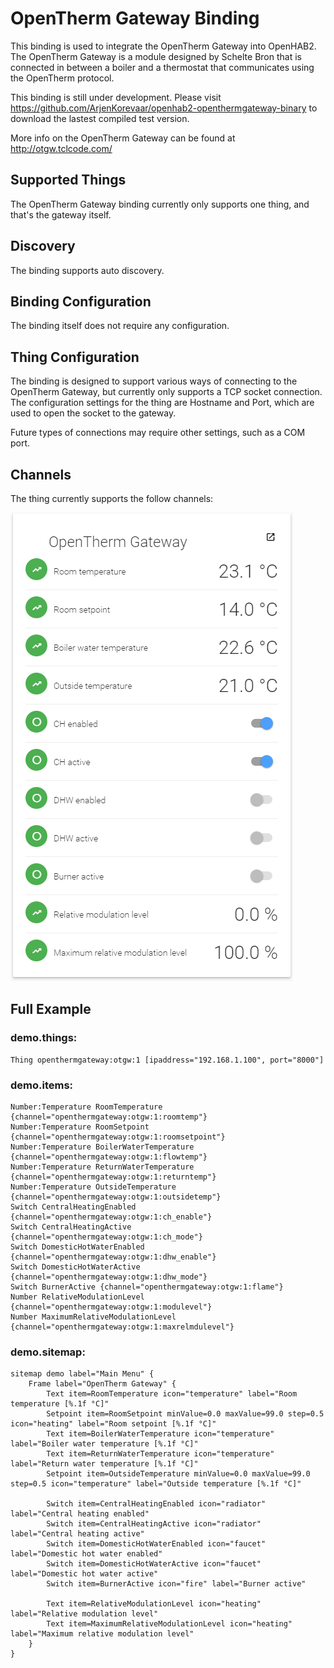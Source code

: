 # OpenTherm Gateway Binding

This binding is used to integrate the OpenTherm Gateway into OpenHAB2. The OpenTherm Gateway is a module designed by Schelte Bron that is connected in between a boiler and a thermostat that communicates using the OpenTherm protocol.

This binding is still under development. Please visit https://github.com/ArjenKorevaar/openhab2-openthermgateway-binary to download the lastest compiled test version.

More info on the OpenTherm Gateway can be found at http://otgw.tclcode.com/

## Supported Things

The OpenTherm Gateway binding currently only supports one thing, and that's the gateway itself.

## Discovery

The binding supports auto discovery.

## Binding Configuration

The binding itself does not require any configuration.

## Thing Configuration

The binding is designed to support various ways of connecting to the OpenTherm Gateway, but currently only supports a TCP socket connection. The configuration settings for the thing are Hostname and Port, which are used to open the socket to the gateway.

Future types of connections may require other settings, such as a COM port.

## Channels

The thing currently supports the follow channels:

![](Screenshot.png)

## Full Example

### demo.things:

```
Thing openthermgateway:otgw:1 [ipaddress="192.168.1.100", port="8000"]
```

### demo.items:

```
Number:Temperature RoomTemperature {channel="openthermgateway:otgw:1:roomtemp"}
Number:Temperature RoomSetpoint {channel="openthermgateway:otgw:1:roomsetpoint"}
Number:Temperature BoilerWaterTemperature {channel="openthermgateway:otgw:1:flowtemp"}
Number:Temperature ReturnWaterTemperature {channel="openthermgateway:otgw:1:returntemp"}
Number:Temperature OutsideTemperature {channel="openthermgateway:otgw:1:outsidetemp"}
Switch CentralHeatingEnabled {channel="openthermgateway:otgw:1:ch_enable"}
Switch CentralHeatingActive {channel="openthermgateway:otgw:1:ch_mode"}
Switch DomesticHotWaterEnabled {channel="openthermgateway:otgw:1:dhw_enable"}
Switch DomesticHotWaterActive {channel="openthermgateway:otgw:1:dhw_mode"}
Switch BurnerActive {channel="openthermgateway:otgw:1:flame"}
Number RelativeModulationLevel {channel="openthermgateway:otgw:1:modulevel"}
Number MaximumRelativeModulationLevel {channel="openthermgateway:otgw:1:maxrelmdulevel"}
```

### demo.sitemap:

```
sitemap demo label="Main Menu" {
    Frame label="OpenTherm Gateway" {
        Text item=RoomTemperature icon="temperature" label="Room temperature [%.1f °C]"        
        Setpoint item=RoomSetpoint minValue=0.0 maxValue=99.0 step=0.5 icon="heating" label="Room setpoint [%.1f °C]"
        Text item=BoilerWaterTemperature icon="temperature" label="Boiler water temperature [%.1f °C]"
        Text item=ReturnWaterTemperature icon="temperature" label="Return water temperature [%.1f °C]"
        Setpoint item=OutsideTemperature minValue=0.0 maxValue=99.0 step=0.5 icon="temperature" label="Outside temperature [%.1f °C]"
        
        Switch item=CentralHeatingEnabled icon="radiator" label="Central heating enabled"
        Switch item=CentralHeatingActive icon="radiator" label="Central heating active"
        Switch item=DomesticHotWaterEnabled icon="faucet" label="Domestic hot water enabled"
        Switch item=DomesticHotWaterActive icon="faucet" label="Domestic hot water active"
        Switch item=BurnerActive icon="fire" label="Burner active"
        
        Text item=RelativeModulationLevel icon="heating" label="Relative modulation level"
        Text item=MaximumRelativeModulationLevel icon="heating" label="Maximum relative modulation level"
    }
}
```
